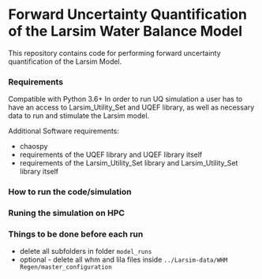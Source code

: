 # Forward Uncertainty Quantification of the Larsim Water Balance Model
This repository contains code for performing forward uncertainty quantification of the Larsim Model.

### Requirements
Compatible with Python 3.6+
In order to run UQ simulation a user has to have an access to 
Larsim_Utility_Set and UQEF library, as well as necessary data to run and stimulate the Larsim model.

Additional Software requirements:
- chaospy
- requirements of the UQEF library and UQEF library itself
- requirements of the Larsim_Utility_Set library and Larsim_Utility_Set library itself

### How to run the code/simulation

### Runing the simulation on HPC

### Things to be done before each run 
- delete all subfolders in folder `model_runs`
- optional - delete all whm and lila files inside `../Larsim-data/WHM Regen/master_configuration`
